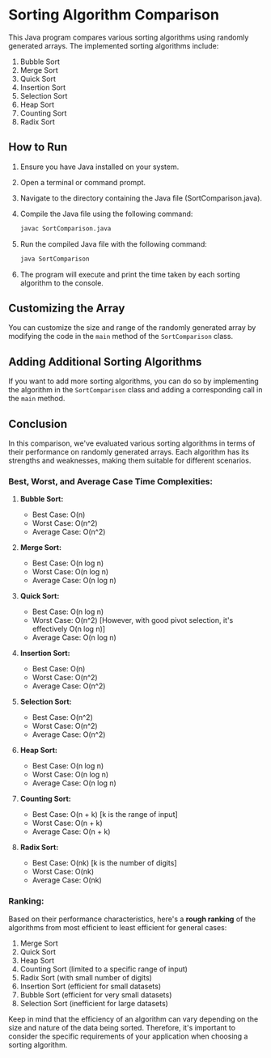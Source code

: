 # Sorting Algorithm Comparison

This Java program compares various sorting algorithms using randomly generated arrays. The implemented sorting algorithms include:

1. Bubble Sort
2. Merge Sort
3. Quick Sort
4. Insertion Sort
5. Selection Sort
6. Heap Sort
7. Counting Sort
8. Radix Sort

## How to Run

1. Ensure you have Java installed on your system.
2. Open a terminal or command prompt.
3. Navigate to the directory containing the Java file (SortComparison.java).
4. Compile the Java file using the following command:

    ```bash
    javac SortComparison.java
    ```

5. Run the compiled Java file with the following command:

    ```bash
    java SortComparison
    ```

6. The program will execute and print the time taken by each sorting algorithm to the console.

## Customizing the Array

You can customize the size and range of the randomly generated array by modifying the code in the `main` method of the `SortComparison` class.

## Adding Additional Sorting Algorithms

If you want to add more sorting algorithms, you can do so by implementing the algorithm in the `SortComparison` class and adding a corresponding call in the `main` method.

## Conclusion

In this comparison, we've evaluated various sorting algorithms in terms of their performance on randomly generated arrays. Each algorithm has its strengths and weaknesses, making them suitable for different scenarios.

### Best, Worst, and Average Case Time Complexities:

1. **Bubble Sort:**
   - Best Case: O(n)
   - Worst Case: O(n^2)
   - Average Case: O(n^2)

2. **Merge Sort:**
   - Best Case: O(n log n)
   - Worst Case: O(n log n)
   - Average Case: O(n log n)

3. **Quick Sort:**
   - Best Case: O(n log n)
   - Worst Case: O(n^2) [However, with good pivot selection, it's effectively O(n log n)]
   - Average Case: O(n log n)

4. **Insertion Sort:**
   - Best Case: O(n)
   - Worst Case: O(n^2)
   - Average Case: O(n^2)

5. **Selection Sort:**
   - Best Case: O(n^2)
   - Worst Case: O(n^2)
   - Average Case: O(n^2)

6. **Heap Sort:**
   - Best Case: O(n log n)
   - Worst Case: O(n log n)
   - Average Case: O(n log n)

7. **Counting Sort:**
   - Best Case: O(n + k) [k is the range of input]
   - Worst Case: O(n + k)
   - Average Case: O(n + k)

8. **Radix Sort:**
   - Best Case: O(nk) [k is the number of digits]
   - Worst Case: O(nk)
   - Average Case: O(nk)

### Ranking:

Based on their performance characteristics, here's a **rough ranking** of the algorithms from most efficient to least efficient for general cases:

1. Merge Sort
2. Quick Sort
3. Heap Sort
4. Counting Sort (limited to a specific range of input)
5. Radix Sort (with small number of digits)
6. Insertion Sort (efficient for small datasets)
7. Bubble Sort (efficient for very small datasets)
8. Selection Sort (inefficient for large datasets)

Keep in mind that the efficiency of an algorithm can vary depending on the size and nature of the data being sorted. Therefore, it's important to consider the specific requirements of your application when choosing a sorting algorithm.
